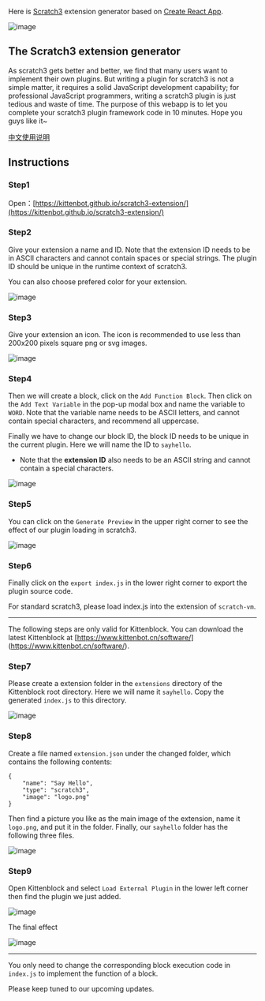 Here is [Scratch3](https://scratch.mit.edu) extension generator based on [Create React App](https://github.com/facebook/create-react-app).

![image](https://user-images.githubusercontent.com/3390845/53645159-3d5e3300-3c73-11e9-9027-071660c28bfb.png)


## The Scratch3 extension generator

As scratch3 gets better and better, we find that many users want to implement their own plugins. But writing a plugin for scratch3 is not a simple matter, it requires a solid JavaScript development capability; for professional JavaScript programmers, writing a scratch3 plugin is just tedious and waste of time. The purpose of this webapp is to let you complete your scratch3 plugin framework code in 10 minutes. Hope you guys like it~

[中文使用说明](./README_CN.md)

## Instructions

### Step1

Open：[https://kittenbot.github.io/scratch3-extension/](https://kittenbot.github.io/scratch3-extension/)

### Step2

Give your extension a name and ID. Note that the extension ID needs to be in ASCII characters and cannot contain spaces or special strings. The plugin ID should be unique in the runtime context of scratch3.

You can also choose prefered color for your extension.

![image](https://user-images.githubusercontent.com/3390845/53679660-5cf46a80-3d0a-11e9-96f1-befbda4b9372.png)

### Step3

Give your extension an icon. The icon is recommended to use less than 200x200 pixels square png or svg images.

![image](https://user-images.githubusercontent.com/3390845/53679671-9927cb00-3d0a-11e9-8412-9efc5038dfb5.png)

### Step4

Then we will create a block, click on the `Add Function Block`. Then click on the `Add Text Variable` in the pop-up modal box and name the variable to `WORD`. Note that the variable name needs to be ASCII letters, and cannot contain special characters, and recommend all uppercase.

Finally we have to change our block ID, the block ID needs to be unique in the current plugin. Here we will name the ID to `sayhello`.

- Note that the **extension ID** also needs to be an ASCII string and cannot contain a special characters.

![image](https://user-images.githubusercontent.com/3390845/53679707-089dba80-3d0b-11e9-9251-2d07f37a5114.png)

### Step5

You can click on the `Generate Preview` in the upper right corner to see the effect of our plugin loading in scratch3.

![image](https://user-images.githubusercontent.com/3390845/53679761-e35d7c00-3d0b-11e9-9df5-27a95c9ef18c.png)


### Step6

Finally click on the `export index.js` in the lower right corner to export the plugin source code.

For standard scratch3, please load index.js into the extension of `scratch-vm`.

-------------------

The following steps are only valid for Kittenblock. You can download the latest Kittenblock at [https://www.kittenbot.cn/software/] (https://www.kittenbot.cn/software/).

### Step7

Please create a extension folder in the `extensions` directory of the Kittenblock root directory. Here we will name it `sayhello`. Copy the generated `index.js` to this directory.

![image](https://user-images.githubusercontent.com/3390845/53679811-bbbae380-3d0c-11e9-9143-b6b262a0b3cf.png)

### Step8

Create a file named `extension.json` under the changed folder, which contains the following contents:

	{
	    "name": "Say Hello",
	    "type": "scratch3",
	    "image": "logo.png"
	}

Then find a picture you like as the main image of the extension, name it `logo.png`, and put it in the folder. Finally, our `sayhello` folder has the following three files.

![image](https://user-images.githubusercontent.com/3390845/53679853-7d71f400-3d0d-11e9-872a-b20a57d59115.png)

### Step9

Open Kittenblock and select `Load External Plugin` in the lower left corner then find the plugin we just added.

![image](https://user-images.githubusercontent.com/3390845/53679874-c164f900-3d0d-11e9-8391-6786c5200341.png)

The final effect

![image](https://user-images.githubusercontent.com/3390845/53679884-ec4f4d00-3d0d-11e9-95cf-55e9e0db67a4.png)

-------------------

You only need to change the corresponding block execution code in `index.js` to implement the function of a block.

Please keep tuned to our upcoming updates.
